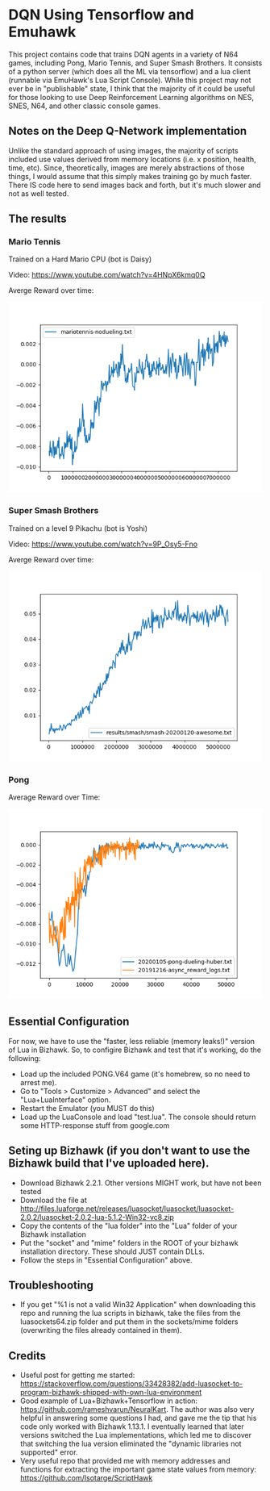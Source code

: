 # DQN Using Tensorflow and Emuhawk
This project contains code that trains DQN agents in a variety of N64 games, including Pong, Mario Tennis, and Super Smash Brothers. It consists of a python server (which does all the ML via tensorflow) and a lua client (runnable via EmuHawk's Lua Script Console). While this project may not ever be in "publishable" state, I think that the majority of it could be useful for those looking to use Deep Reinforcement Learning algorithms on NES, SNES, N64, and other classic console games.

## Notes on the Deep Q-Network implementation
Unlike the standard approach of using images, the majority of scripts included use values derived from memory locations (i.e. x position, health, time, etc). Since, theoretically, images are merely abstractions of those things, I would assume that this simply makes training go by much faster. There IS code here to send images back and forth, but it's much slower and not as well tested.

## The results
### Mario Tennis
Trained on a Hard Mario CPU (bot is Daisy)

Video: https://www.youtube.com/watch?v=4HNpX6kmq0Q

Averge Reward over time:

![Avg Reward](https://github.com/campbell000/DeepLearningProject/blob/master/python/scripts/results/mariotennis/iterations-vs-reward.png)

### Super Smash Brothers
Trained on a level 9 Pikachu (bot is Yoshi)

Video: https://www.youtube.com/watch?v=9P_Osy5-Fno

Averge Reward over time:

![Avg Reward](https://github.com/campbell000/DeepLearningProject/blob/master/python/scripts/results/smash/iterations-vs-reward.png)

### Pong
Average Reward over Time:

![Avg Reward](https://github.com/campbell000/DeepLearningProject/blob/master/python/scripts/results/pong/dueling-huber-time-vs-reward.png)

## Essential Configuration
For now, we have to use the "faster, less reliable (memory leaks!)" version of Lua in Bizhawk. So, to configire Bizhawk and test that it's working, do the following:
- Load up the included PONG.V64 game (it's homebrew, so no need to arrest me).
- Go to "Tools > Customize > Advanced" and select the "Lua+LuaInterface" option.
- Restart the Emulator (you MUST do this)
- Load up the LuaConsole and load "test.lua". The console should return some HTTP-response stuff from google.com

## Seting up Bizhawk (if you don't want to use the Bizhawk build that I've uploaded here).
- Download Bizhawk 2.2.1. Other versions MIGHT work, but have not been tested
- Download the file at http://files.luaforge.net/releases/luasocket/luasocket/luasocket-2.0.2/luasocket-2.0.2-lua-5.1.2-Win32-vc8.zip
- Copy the contents of the "lua folder" into the "Lua" folder of your Bizhawk installation
- Put the "socket" and "mime" folders in the ROOT of your bizhawk installation directory. These should JUST contain DLLs.
- Follow the steps in "Essential Configuration" above.

## Troubleshooting
- If you get "%1 is not a valid Win32 Application" when downloading this repo and running the lua scripts in bizhawk, take the files from the luasockets64.zip folder and put them in the sockets/mime folders (overwriting the files already contained in them).

## Credits
- Useful post for getting me started: https://stackoverflow.com/questions/33428382/add-luasocket-to-program-bizhawk-shipped-with-own-lua-environment
- Good example of Lua+Bizhawk+Tensorflow in action: https://github.com/rameshvarun/NeuralKart. The author was also very helpful in answering some questions I had, and gave me the tip that his code only worked with Bizhawk 1.13.1. I eventually learned that later versions switched the Lua implementations, which led me to discover that switching the lua version eliminated the "dynamic libraries not supported" error.
- Very useful repo that provided me with memory addresses and functions for extracting the important game state values from memory: https://github.com/Isotarge/ScriptHawk
